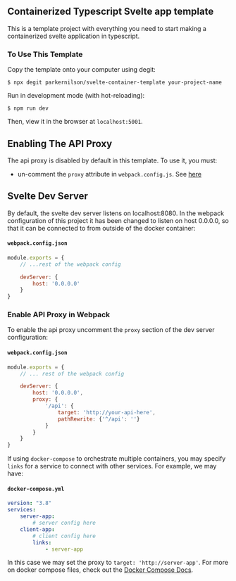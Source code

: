 ## Containerized Typescript Svelte app template
This is a template project with everything you need to start making a containerized svelte application in typescript.

### To Use This Template
Copy the template onto your computer using degit:
```
$ npx degit parkernilson/svelte-container-template your-project-name
```
Run in development mode (with hot-reloading):
```
$ npm run dev
```
Then, view it in the browser at `localhost:5001`.

## Enabling The API Proxy
The api proxy is disabled by default in this template. To use it, you must:
- un-comment the `proxy` attribute in `webpack.config.js`. See [here](#Enable-API-Proxy-in-Webpack)

## Svelte Dev Server
By default, the svelte dev server listens on localhost:8080. In the webpack configuration of this project it has been changed to listen on host 0.0.0.0, so that it can be connected to from outside of the docker container:
#### **`webpack.config.json`**
```js
module.exports = {
    // ...rest of the webpack config

    devServer: {
        host: '0.0.0.0'
    }
}
```

### Enable API Proxy in Webpack
To enable the api proxy uncomment the `proxy` section of the dev server configuration: 
#### **`webpack.config.json`**
```js
module.exports = {
    // ... rest of the webpack config

    devServer: {
        host: '0.0.0.0',
        proxy: {
            '/api': {
                target: 'http://your-api-here',
                pathRewrite: {'^/api': ''}
            }
        }
    }
}
```

If using `docker-compose` to orchestrate multiple containers, you may specify `links` for a service to connect with other services. For example, we may have:
#### **`docker-compose.yml`**
```yml
version: "3.8"
services:
    server-app:
        # server config here
    client-app:
        # client config here
        links:
            - server-app
```
In this case we may set the proxy to `target: 'http://server-app'`.
For more on docker compose files, check out the [Docker Compose Docs](https://docs.docker.com/compose/compose-file/).